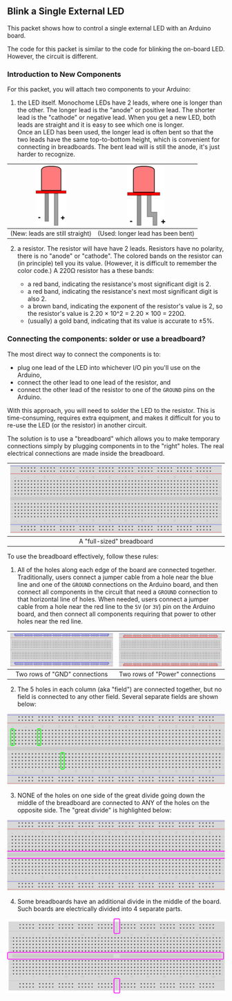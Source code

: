 ## Blink a Single External LED ##

This packet shows how to control a single external LED with an Arduino board. 

The code for this packet is similar to the code for blinking the on-board LED.  However, 
the circuit is different.

### Introduction to New Components ###

For this packet, you will attach two components to your Arduino:

1.  the LED itself.  Monochome LEDs have 2 leads, where one is longer than the other.
The longer lead is the "anode" or positive lead.  The shorter lead is the "cathode" or negative lead.
When you get a new LED, both leads are straight and it is easy to see which one is longer.  
Once an LED has been used, the longer lead is often bent so that the two leads have the same 
top-to-bottom height, which is convenient for connecting in breadboards.  The bent lead will is 
still the anode, it's just harder to recognize.

| ![](images/redled.png)          | ![](images/redledbent.png)        |
|:-------------------------------:|:---------------------------------:|
| (New: leads are still straight) | (Used: longer lead has been bent) |

2.  a resistor.  The resistor will have have 2 leads.  Resistors have no polarity, there is no
"anode" or "cathode".  The colored bands on the resistor can (in principle) tell you its value.
(However, it is difficult to remember the color code.)  A 220Ω resistor has a these bands:

    * a red band, indicating the resistance's most significant digit is  2.
    * a red band, indicating the resistance's next most significant digit is also 2. 
    * a brown band, indicating the exponent of the resistor's value is 2, so the resistor's value is
    2.20 × 10^2 = 2.20 × 100 = 220Ω.
    * (usually) a gold band, indicating that its value is accurate to ±5%.

### Connecting the components: solder or use a breadboard?  ###

The most direct way to connect the components is to:

* plug one lead of the LED into whichever I/O pin you'll use on the Arduino, 
* connect the other lead to one lead of the resistor, and
* connect the other lead of the resistor to one of the  `GROUND` pins on the Arduino.  

With this approach, you will need to solder the LED to the resistor.  This is
time-consuming, requires extra equipment, and makes it difficult for you to re-use the LED
(or the resistor) in another circuit.  

The solution is to use a "breadboard" which allows you to make temporary connections simply
by plugging components in to the "right" holes.
The real electrical connections are made inside the breadboard.  

| ![](images/breadboard.svg.png)      | 
|:---------------------------------------:|
| A "full-sized" breadboard               |

To use the breadboard effectively, follow these rules:

1.  All of the holes along each edge of the board are connected together.  Traditionally,
users connect a jumper cable from a hole near the blue line and one of the `GROUND` connections
on the Arduino board, and then connect all components in the circuit that need a `GROUND` connection
to that horizontal line of holes.  When needed, users connect a jumper cable from a hole near the red
line to the `5V` (or `3V`) pin on the Arduino board, and then connect all components requiring that
power to other holes near the red line.

| ![](images/breadboard-GND.svg.png) | ![](images/breadboard-PWR.svg.png) | 
|:----------------------------------:|:-----------------------------------|
| Two rows of "GND" connections      | Two rows of "Power" connections    |

2.  The 5 holes in each column (aka "field") are connected together, but no field is 
connected to any other field.  Several separate fields are shown below:

![](images/breadboard-fields.svg.png)

3.  NONE of the holes on one side of the great divide going down the middle of the breadboard
are connected to ANY of the holes on the opposite side.  The "great divide" is highlighted
below:

![](images/breadboard-divide.svg.png)

4.  Some breadboards have an additional divide in the middle of the board.  Such boards
are electrically divided into 4 separate parts.

![](images/breadboard-4part.svg.png)





